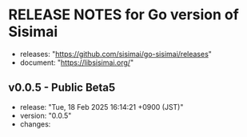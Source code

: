 RELEASE NOTES for Go version of Sisimai
===================================================================================================
- releases: "https://github.com/sisimai/go-sisimai/releases"
- document: "https://libsisimai.org/"

v0.0.5 - Public Beta5
---------------------------------------------------------------------------------------------------
- release: "Tue, 18 Feb 2025 16:14:21 +0900 (JST)"
- version: "0.0.5"
- changes:

